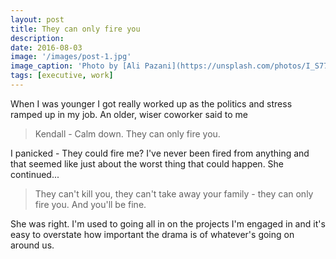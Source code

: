 ```yaml
---
layout: post
title: They can only fire you
description: 
date: 2016-08-03
image: '/images/post-1.jpg'
image_caption: 'Photo by [Ali Pazani](https://unsplash.com/photos/I_S774RnI3g) on [Unsplash](https://unsplash.com/)'
tags: [executive, work]
---
```


When I was younger I got really worked up as the politics and stress ramped up in my job.  An older, wiser coworker
said to me 

> Kendall - Calm down. They can only fire you.

I panicked - They could fire me?  I've never been fired from anything and that seemed like just about the worst thing that could happen.
She continued...

> They can't kill you, they can't take away your family - they can only fire you. And you'll be fine.

She was right.  I'm used to going all in on the projects I'm engaged in and it's easy to overstate
how important the drama is of whatever's going on around us.  